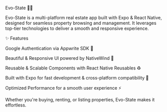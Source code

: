 Evo-State 🏡🚀



Evo-State is a multi-platform real estate app built with Expo & React Native, designed for seamless property browsing and management. It leverages top-tier technologies to deliver a smooth and responsive experience.

✨ Features 

Google Authentication via Appwrite SDK 🔐



Beautiful & Responsive UI powered by NativeWind 🎨



Reusable & Scalable Components with React Native Reusables ♻️



Built with Expo for fast development & cross-platform compatibility 🚀



Optimized Performance for a smooth user experience ⚡




Whether you're buying, renting, or listing properties, Evo-State makes it effortless.
